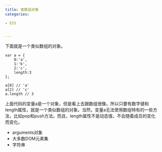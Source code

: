 ```yaml
---
title: 类数组对象
categories: 

- ES5


---
```


下面就是一个类似数组的对象。
```
var a = {
    0:'a',
    1:'b',
    2:'c',
    length:3
};

a[0] // 'a'
a[2] // 'c'
a.length // 3
```
上面代码的变量a是一个对象，但是看上去跟数组很像。所以只要有数字键和length属性，就是一个类似数组的对象。当然，变量a无法使用数组特有的一些方法，比如pop和push方法。而且，length属性不是动态值，不会随着成员的变化而变化。


- arguments对象
- 大多数DOM元素集
- 字符串
